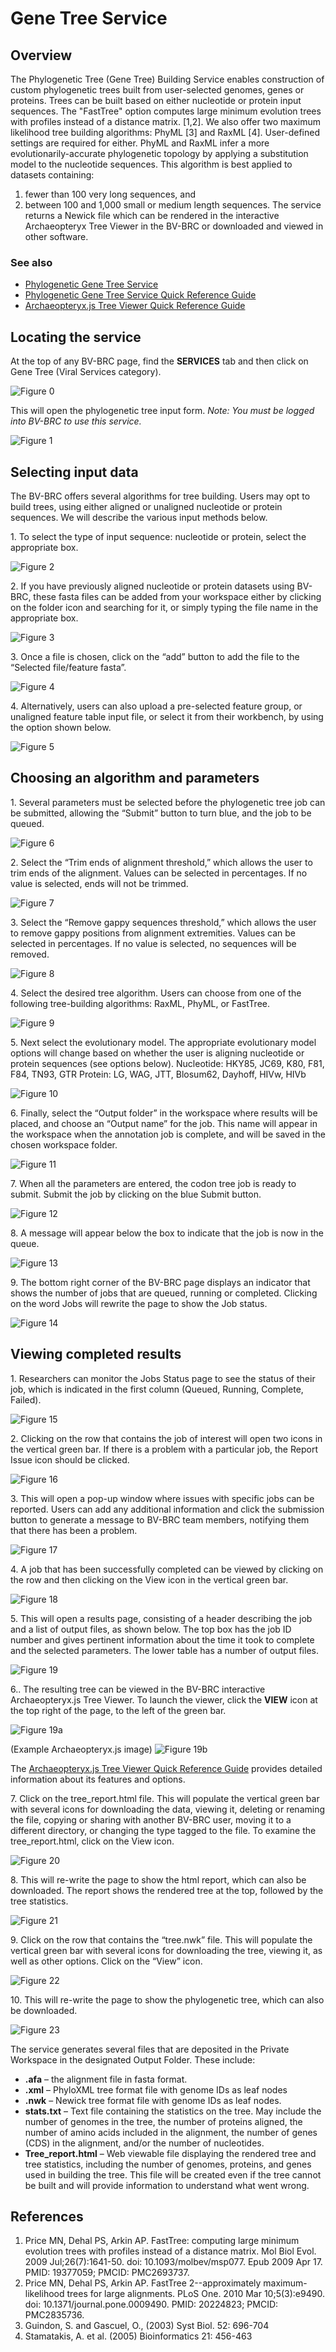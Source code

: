 # Gene Tree Service

## Overview
The Phylogenetic Tree (Gene Tree) Building Service enables construction of custom phylogenetic trees built from user-selected genomes, genes or proteins. Trees can be built based on either nucleotide or protein input sequences. The "FastTree" option computes large minimum evolution trees with profiles instead of a distance matrix. [1,2]. We also offer two maximum likelihood tree building algorithms: PhyML [3] and RaxML [4]. User-defined settings are required for either. PhyML and RaxML infer a more evolutionarily-accurate phylogenetic topology by applying a substitution model to the nucleotide sequences. This algorithm is best applied to datasets containing: 
1) fewer than 100 very long sequences, and
2) between 100 and 1,000 small or medium length sequences.
The service returns a Newick file which can be rendered in the interactive Archaeopteryx Tree Viewer in the BV-BRC or downloaded and viewed in other software.   

### See also
* [Phylogenetic Gene Tree Service](https://bv-brc.org/app/GeneTree)
* [Phylogenetic Gene Tree Service Quick Reference Guide](../../quick_references/services/genetree.html)
* [Archaeopteryx.js Tree Viewer Quick Reference Guide](../../quick_references/services/archaeopteryx.html)

## Locating the service

At the top of any BV-BRC page, find the **SERVICES** tab and then click on Gene Tree (Viral Services category). 
 
![Figure 0](./images/Picture0.png "Figure 0")

This will open the phylogenetic tree input form. *Note: You must be logged into BV-BRC to use this service.* 

![Figure 1](./images/Picture1.png "Figure 1")

## Selecting input data
The BV-BRC offers several algorithms for tree building. Users may opt to build trees, using either aligned or unaligned nucleotide or protein sequences. We will describe the various input methods below.

1\.	To select the type of input sequence: nucleotide or protein, select the appropriate box. 

![Figure 2](./images/Picture2.png "Figure 2")

2\.	If you have previously aligned nucleotide or protein datasets using BV-BRC, these fasta files can be added from your workspace either by clicking on the folder icon and searching for it, or simply typing the file name in the appropriate box. 

![Figure 3](./images/Picture3.png "Figure 3")

3\.	Once a file is chosen, click on the “add” button to add the file to the “Selected file/feature fasta”. 

![Figure 4](./images/Picture4.png "Figure 4")

4\.	Alternatively, users can also upload a pre-selected feature group, or unaligned feature table input file, or select it from their workbench, by using the option shown below. 

![Figure 5](./images/Picture5.png "Figure 5")

## Choosing an algorithm and parameters

1\.	Several parameters must be selected before the phylogenetic tree job can be submitted, allowing the “Submit” button to turn blue, and the job to be queued. 

![Figure 6](./images/Picture6.png "Figure 6")

2\.	Select the “Trim ends of alignment threshold,” which allows the user to trim ends of the alignment. Values can be selected in percentages. If no value is selected, ends will not be trimmed. 

![Figure 7](./images/Picture7.png "Figure 7")

3\.	Select the “Remove gappy sequences threshold,” which allows the user to remove gappy positions from alignment extremities. Values can be selected in percentages. If no value is selected, no sequences will be removed. 

![Figure 8](./images/Picture8.png "Figure 8")

4\.	Select the desired tree algorithm. Users can choose from one of the following tree-building algorithms: RaxML, PhyML, or FastTree. 

![Figure 9](./images/Picture9.png "Figure 9")

5\.	Next select the evolutionary model. The appropriate evolutionary model options will change based on whether the user is aligning nucleotide or protein sequences (see options below). 
Nucleotide: HKY85, JC69, K80, F81, F84, TN93, GTR
Protein: LG, WAG, JTT, Blosum62, Dayhoff, HIVw, HIVb 

![Figure 10](./images/Picture10.png "Figure 10")

6\.	Finally, select the “Output folder” in the workspace where results will be placed, and choose an “Output name” for the job. This name will appear in the workspace when the annotation job is complete, and will be saved in the chosen workspace folder. 

![Figure 11](./images/Picture11.png "Figure 11")

7\.	When all the parameters are entered, the codon tree job is ready to submit. Submit the job by clicking on the blue Submit button.

![Figure 12](./images/Picture12.png "Figure 12")

8\.	A message will appear below the box to indicate that the job is now in the queue. 

![Figure 13](./images/Picture13.png "Figure 13")

9\.	The bottom right corner of the BV-BRC page displays an indicator that shows the number of jobs that are queued, running or completed. Clicking on the word Jobs will rewrite the page to show the Job status. 

![Figure 14](./images/Picture14.png "Figure 14")

## Viewing completed results
1\.	Researchers can monitor the Jobs Status page to see the status of their job, which is indicated in the first column (Queued, Running, Complete, Failed).

![Figure 15](./images/Picture15.png "Figure 15")

2\.	Clicking on the row that contains the job of interest will open two icons in the vertical green bar. If there is a problem with a particular job, the Report Issue icon should be clicked. 

![Figure 16](./images/Picture16.png "Figure 16")

3\.	This will open a pop-up window where issues with specific jobs can be reported. Users can add any additional information and click the submission button to generate a message to BV-BRC team members, notifying them that there has been a problem. 

![Figure 17](./images/Picture17.png "Figure 17")

4\.	A job that has been successfully completed can be viewed by clicking on the row and then clicking on the View icon in the vertical green bar. 

![Figure 18](./images/Picture18.png "Figure 18")

5\.	This will open a results page, consisting of a header describing the job and a list of output files, as shown below. The top box has the job ID number and gives pertinent information about the time it took to complete and the selected parameters. The lower table has a number of output files.  

![Figure 19](./images/Picture19.png "Figure 19")

6.\. The resulting tree can be viewed in the BV-BRC interactive Archaeopteryx.js Tree Viewer. To launch the viewer, click the **VIEW** icon at the top right of the page, to the left of the green bar.

![Figure 19a](./images/Picture19a.png "Figure 19a")

(Example Archaeopteryx.js image)
![Figure 19b](./images/Picture19b.png "Figure 19b")

The [Archaeopteryx.js Tree Viewer Quick Reference Guide](../../quick_references/services/archaeopteryx.html) provides detailed information about its features and options. 

7\.	Click on the tree_report.html file. This will populate the vertical green bar with several icons for downloading the data, viewing it, deleting or renaming the file, copying or sharing with another BV-BRC user, moving it to a different directory, or changing the type tagged to the file. To examine the tree_report.html, click on the View icon. 

![Figure 20](./images/Picture20.png "Figure 20")

8\. This will re-write the page to show the html report, which can also be downloaded. The report shows the rendered tree at the top, followed by the tree statistics. 

![Figure 21](./images/Picture21.png "Figure 21")

9\.	Click on the row that contains the “tree.nwk” file. This will populate the vertical green bar with several icons for downloading the tree, viewing it, as well as other options. Click on the “View” icon. 

![Figure 22](./images/Picture22.png "Figure 22")

10\.	This will re-write the page to show the phylogenetic tree, which can also be downloaded. 

![Figure 23](./images/Picture23.png "Figure 23")

The service generates several files that are deposited in the Private Workspace in the designated Output Folder. These include:

* **.afa** – the alignment file in fasta format.
* **.xml** – PhyloXML tree format file with genome IDs as leaf nodes
* **.nwk** – Newick tree format file with genome IDs as leaf nodes.
* **stats.txt** – Text file containing the statistics on the tree. May include the number of genomes in the tree, the number of proteins aligned, the number of amino acids included in the alignment, the number of genes (CDS) in the alignment, and/or the number of nucleotides.
* **Tree_report.html** – Web viewable file displaying the rendered tree and tree statistics, including the number of genomes, proteins, and genes used in building the tree. This file will be created even if the tree cannot be built and will provide information to understand what went wrong. 

## References
1.	Price MN, Dehal PS, Arkin AP. FastTree: computing large minimum evolution trees with profiles instead of a distance matrix. Mol Biol Evol. 2009 Jul;26(7):1641-50. doi: 10.1093/molbev/msp077. Epub 2009 Apr 17. PMID: 19377059; PMCID: PMC2693737. 
2.	Price MN, Dehal PS, Arkin AP. FastTree 2--approximately maximum-likelihood trees for large alignments. PLoS One. 2010 Mar 10;5(3):e9490. doi: 10.1371/journal.pone.0009490. PMID: 20224823; PMCID: PMC2835736.
3.	Guindon, S. and Gascuel, O., (2003) Syst Biol. 52: 696-704  
4.	Stamatakis, A. et al. (2005) Bioinformatics 21: 456-463


